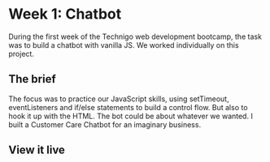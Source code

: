 # Week 1: Chatbot

During the first week of the Technigo web development bootcamp, the task was to build a chatbot with vanilla JS. We worked individually on this project.

## The brief

The focus was to practice our JavaScript skills, using setTimeout, eventListeners and if/else statements to build a control flow. But also to hook it up with the HTML. The bot could be about whatever we wanted. I built a Customer Care Chatbot for an imaginary business.

## View it live
